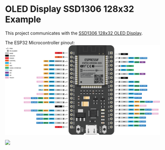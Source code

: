 # OLED Display SSD1306 128x32 Example

This project communicates with the [SSD1306 128x32 OLED Display](docs/SSD1306.pdf).

The ESP32 Microcontroller pinout:
![The device description.](docs/pinout.png)

![](docs/blink.gif)




